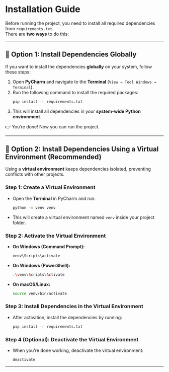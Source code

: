 # Installation Guide

Before running the project, you need to install all required dependencies from `requirements.txt`.  
There are **two ways** to do this:  

---

## **🔹 Option 1: Install Dependencies Globally**
If you want to install the dependencies **globally** on your system, follow these steps:

1. Open **PyCharm** and navigate to the **Terminal** (`View → Tool Windows → Terminal`).
2. Run the following command to install the required packages:
   ```sh
   pip install -r requirements.txt
   ```
3. This will install all dependencies in your **system-wide Python environment**.

👉 You’re done! Now you can run the project.

---

## **🔹 Option 2: Install Dependencies Using a Virtual Environment (Recommended)**
Using a **virtual environment** keeps dependencies isolated, preventing conflicts with other projects.

### **Step 1: Create a Virtual Environment**
- Open the **Terminal** in PyCharm and run:
  ```sh
  python -m venv venv
  ```
- This will create a virtual environment named `venv` inside your project folder.

### **Step 2: Activate the Virtual Environment**
- **On Windows (Command Prompt):**
  ```sh
  venv\Scripts\activate
  ```
- **On Windows (PowerShell):**
  ```sh
  .\venv\Scripts\Activate
  ```
- **On macOS/Linux:**
  ```sh
  source venv/bin/activate
  ```

### **Step 3: Install Dependencies in the Virtual Environment**
- After activation, install the dependencies by running:
  ```sh
  pip install -r requirements.txt
  ```

### **Step 4 (Optional): Deactivate the Virtual Environment**
- When you're done working, deactivate the virtual environment:
  ```sh
  deactivate
  ```

---
